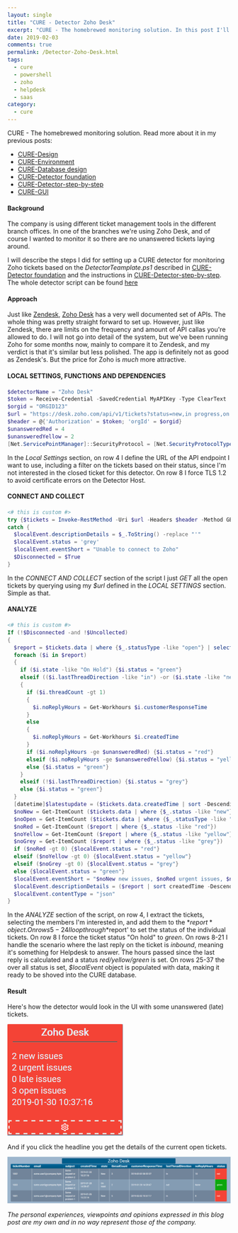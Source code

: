 ```yaml
---
layout: single
title: "CURE - Detector Zoho Desk"
excerpt: "CURE - The homebrewed monitoring solution. In this post I'll describe the steps for setting up a detector monitoring support tickets in Zoho Desk."
date: 2019-02-03
comments: true
permalink: /Detector-Zoho-Desk.html
tags:
  - cure
  - powershell
  - zoho
  - helpdesk
  - saas
category:
  - cure
---
```

CURE - The homebrewed monitoring solution. Read more about it in my previous posts:
- [CURE-Design](/CURE-Design.html)
- [CURE-Environment](/CURE-Environment.html)
- [CURE-Database design](/CURE-Database-design.html)
- [CURE-Detector foundation](/CURE-Detector-foundation.html)
- [CURE-Detector-step-by-step](/CURE-Detector-step-by-step.html)
- [CURE-GUI](/CURE-GUI.html)

#### Background
The company is using different ticket management tools in the different branch offices. In one of the branches we're using Zoho Desk, and of course I wanted to monitor it so there are no unanswered tickets laying around.

I will describe the steps I did for setting up a CURE detector for monitoring Zoho tickets based on the *DetectorTeamplate.ps1* described in [CURE-Detector foundation](/CURE-Detector-foundation.html) and the instructions in [CURE-Detector-step-by-step](/CURE-Detector-step-by-step.html).
The whole detector script can be found [here](https://github.com/bofh-m3/CURE/blob/master/Detectors/ZohoDesk.ps1)

#### Approach
Just like [Zendesk](/Zendesk.html), [Zoho Desk](https://desk.zoho.com/DeskAPIDocument) has a very well documented set of APIs.  The whole thing was pretty straight forward to set up. However, just like Zendesk, there are limits on the frequency and amount of API callas you're allowed to do. I will not go into detail of the system, but we've been running Zoho for some months now, mainly to compare it to Zendesk, and my verdict is that it's similar but less polished. The app is definitely not as good as Zendesk's. But the price for Zoho is *much* more attractive.

#### LOCAL SETTINGS, FUNCTIONS AND DEPENDENCIES
```powershell
$detectorName = "Zoho Desk"
$token = Receive-Credential -SavedCredential MyAPIKey -Type ClearText
$orgid = "ORGID123"
$url = "https://desk.zoho.com/api/v1/tickets?status=new,in progress,on hold,escalated,open&limit=99"
$header = @{'Authorization' = $token; 'orgId' = $orgid}
$unansweredRed = 4
$unansweredYellow = 2
[Net.ServicePointManager]::SecurityProtocol = [Net.SecurityProtocolType]::Tls12
```
In the *Local Settings* section, on row 4 I define the URL of the API endpoint I want to use, including a filter on the tickets based on their status, since I'm not interested in the closed ticket for this detector. On row 8 I force TLS 1.2 to avoid certificate errors on the Detector Host. 
  
#### CONNECT AND COLLECT
```powershell
<# this is custom #>
try {$tickets = Invoke-RestMethod -Uri $url -Headers $header -Method GET -ContentType "application/json" -ea stop}
catch {
  $localEvent.descriptionDetails = $_.ToString() -replace "'"
  $localEvent.status = 'grey'
  $localEvent.eventShort = "Unable to connect to Zoho"
  $Disconnected = $True
}
```
In the *CONNECT AND COLLECT* section of the script I just *GET* all the open tickets by querying using my *$url* defined in the *LOCAL SETTINGS* section. Simple as that.

#### ANALYZE
```powershell
<# this is custom #>
If (!$Disconnected -and !$Uncollected)
{
  $report = $tickets.data | where {$_.statusType -like "open"} | select ticketNumber,email,subject,createdTime,@{n="state";e={$_.status}},threadCount,customerResponseTime,@{n="lastThreadDirection";e={$_.lastThread.direction}},@{n="noReplyHours";e={$null}},@{n="status";e={$null}}
  foreach ($i in $report)
  {
    if ($i.state -like "On Hold") {$i.status = "green"}
    elseif (($i.lastThreadDirection -like "in") -or ($i.state -like "new"))
    {
      if ($i.threadCount -gt 1)
      {
        $i.noReplyHours = Get-Workhours $i.customerResponseTime
      }
      else
      {
        $i.noReplyHours = Get-Workhours $i.createdTime
      }
      if ($i.noReplyHours -ge $unansweredRed) {$i.status = "red"}
      elseif ($i.noReplyHours -ge $unansweredYellow) {$i.status = "yellow"}
      else {$i.status = "green"}
    }
    elseif (!$i.lastThreadDirection) {$i.status = "grey"}
    else {$i.status = "green"}
  }
  [datetime]$latestupdate = ($tickets.data.createdTime | sort -Descending | select -Index 0)
  $noNew = Get-ItemCount ($tickets.data | where {$_.status -like "new"})
  $noOpen = Get-ItemCount ($tickets.data | where {$_.statusType -like "open"})
  $noRed = Get-ItemCount ($report | where {$_.status -like "red"})
  $noYellow = Get-ItemCount ($report | where {$_.status -like "yellow"})
  $noGrey = Get-ItemCount ($report | where {$_.status -like "grey"})
  if ($noRed -gt 0) {$localEvent.status = "red"}
  elseif ($noYellow -gt 0) {$localEvent.status = "yellow"}
  elseif ($noGrey -gt 0) {$localEvent.status = "grey"}
  else {$localEvent.status = "green"}
  $localEvent.eventShort = "$noNew new issues, $noRed urgent issues, $noYellow late issues, $noOpen open issues, $($latestupdate.ToString())"
  $localEvent.descriptionDetails = ($report | sort createdTime -Descending | ConvertTo-Json)
  $localEvent.contentType = "json"
}
```
In the *ANALYZE* section of the script, on row 4, I extract the tickets, selecting the members I'm interested in, and add them to the *$report* object.
On rows 5-24 I loop through *$report' to set the status of the individual tickets. On row 8 I force the ticket status "On hold" to *green*. 
On rows 8-21 I handle the scenario where the last reply on the ticket is *inbound*, meaning it's something for Helpdesk to answer. The hours passed since the last reply is calculated and a status *red/yellow/green* is set.
On rows 25-37 the over all status is set, *$localEvent* object is populated with data, making it ready to be shoved into the CURE database.

#### Result
Here's how the detector would look in the UI with some unanswered (late) tickets.

![Detector zoho desk overview](/assets/images/detector-zoho-desk-overview.png)

And if you click the headline you get the details of the current open tickets.

![Detector zoho desk details](/assets/images/detector-zoho-desk-details.png)


*The personal experiences, viewpoints and opinions expressed in this blog post are my own and in no way represent those of the company.*







